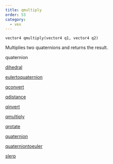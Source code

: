```yaml
---
title: qmultiply
order: 53
category:
  - vex
---
```


`vector4 qmultiply(vector4 q1, vector4 q2)`

Multiplies two quaternions and returns the result.

quaternion

[dihedral](dihedral.html)

[eulertoquaternion](eulertoquaternion.html)

[qconvert](qconvert.html)

[qdistance](qdistance.html)

[qinvert](qinvert.html)

[qmultiply](qmultiply.html)

[qrotate](qrotate.html)

[quaternion](quaternion.html)

[quaterniontoeuler](quaterniontoeuler.html)

[slerp](slerp.html)
